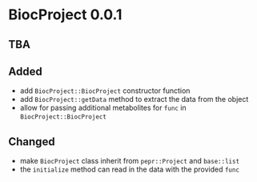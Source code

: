 # BiocProject 0.0.1

## TBA

## Added

* add `BiocProject::BiocProject` constructor function
* add `BiocProject::getData` method to extract the data from the object
* allow for passing additional metabolites for `func` in `BiocProject::BiocProject`

## Changed

* make `BiocProject` class inherit from `pepr::Project` and `base::list`
* the `initialize` method can read in the data with the provided `func`
